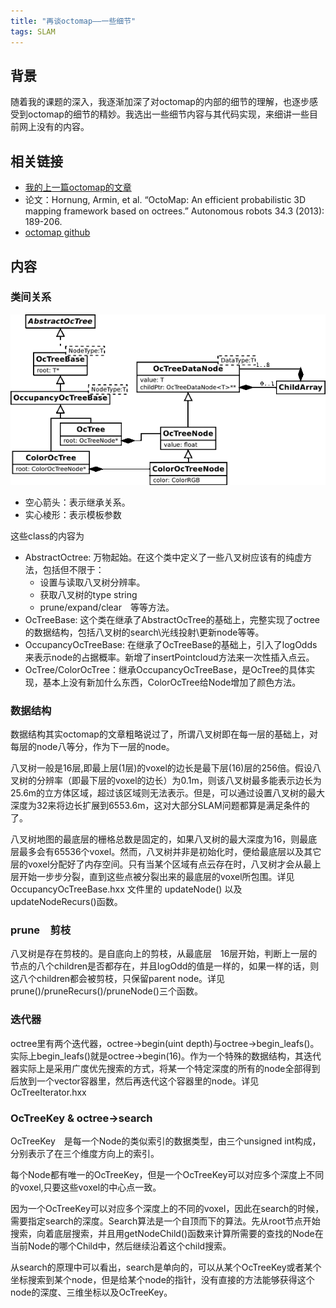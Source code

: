 ```yaml
---
title: "再谈octomap——一些细节"
tags: SLAM
---
```


## 背景

随着我的课题的深入，我逐渐加深了对octomap的内部的细节的理解，也逐步感受到octomap的细节的精妙。我选出一些细节内容与其代码实现，来细讲一些目前网上没有的内容。

<!--more-->

## 相关链接
- [我的上一篇octomap的文章](2020/11/05/Octomap.html)
- 论文：Hornung, Armin, et al. “OctoMap: An efficient probabilistic 3D mapping framework based on octrees.” Autonomous robots 34.3 (2013): 189-206.
- [octomap github](https://github.com/OctoMap/octomap)

## 内容

### 类间关系

![](../pics/octomap_revisit/uml_overview.png)

- 空心箭头：表示继承关系。
- 实心棱形：表示模板参数

这些class的内容为

- AbstractOctree: 万物起始。在这个类中定义了一些八叉树应该有的纯虚方法，包括但不限于：
  - 设置与读取八叉树分辨率。
  - 获取八叉树的type string
  - prune/expand/clear　等等方法。
- OcTreeBase: 这个类在继承了AbstractOcTree的基础上，完整实现了octree的数据结构，包括八叉树的search\光线投射\更新node等等。
- OccupancyOcTreeBase: 在继承了OcTreeBase的基础上，引入了logOdds来表示node的占据概率。新增了insertPointcloud方法来一次性插入点云。
- OcTree/ColorOcTree：继承OccupancyOcTreeBase，是OcTree的具体实现，基本上没有新加什么东西，ColorOcTree给Node增加了颜色方法。

### 数据结构

数据结构其实octomap的文章粗略说过了，所谓八叉树即在每一层的基础上，对每层的node八等分，作为下一层的node。

八叉树一般是16层,即最上层(1层)的voxel的边长是最下层(16)层的256倍。假设八叉树的分辨率（即最下层的voxel的边长）为0.1m，则该八叉树最多能表示边长为25.6m的立方体区域，超过该区域则无法表示。但是，可以通过设置八叉树的最大深度为32来将边长扩展到6553.6m，这对大部分SLAM问题都算是满足条件的了。

八叉树地图的最底层的栅格总数是固定的，如果八叉树的最大深度为16，则最底层最多会有65536个voxel。然而，八叉树并非是初始化时，便给最底层以及其它层的voxel分配好了内存空间。只有当某个区域有点云存在时，八叉树才会从最上层开始一步步分裂，直到这些点被分裂出来的最底层的voxel所包围。详见 OccupancyOcTreeBase.hxx 文件里的 updateNode() 以及 updateNodeRecurs()函数。

### prune　剪枝

八叉树是存在剪枝的。是自底向上的剪枝，从最底层　16层开始，判断上一层的节点的八个children是否都存在，并且logOdd的值是一样的，如果一样的话，则这八个children都会被剪枝，只保留parent node。详见prune()/pruneRecurs()/pruneNode()三个函数。

### 迭代器

octree里有两个迭代器，octree->begin(uint depth)与octree->begin_leafs()。实际上begin_leafs()就是octree->begin(16)。作为一个特殊的数据结构，其迭代器实际上是采用广度优先搜索的方式，将某一个特定深度的所有的node全部得到后放到一个vector容器里，然后再迭代这个容器里的node。详见OcTreeIterator.hxx

### OcTreeKey & octree->search

OcTreeKey　是每一个Node的类似索引的数据类型，由三个unsigned int构成，分别表示了在三个维度方向上的索引。

每个Node都有唯一的OcTreeKey，但是一个OcTreeKey可以对应多个深度上不同的voxel,只要这些voxel的中心点一致。

因为一个OcTreeKey可以对应多个深度上的不同的voxel，因此在search的时候，需要指定search的深度。Search算法是一个自顶而下的算法。先从root节点开始搜索，向着底层搜索，并且用getNodeChild()函数来计算所需要的查找的Node在当前Node的哪个Child中，然后继续沿着这个child搜索。

从search的原理中可以看出，search是单向的，可以从某个OcTreeKey或者某个坐标搜索到某个node，但是给某个node的指针，没有直接的方法能够获得这个node的深度、三维坐标以及OcTreeKey。